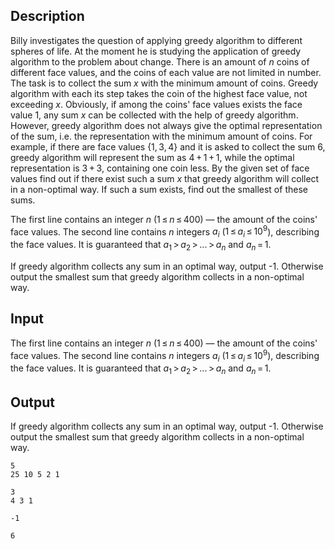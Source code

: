 ## Description

<div><p>Billy investigates the question of applying greedy algorithm to different spheres of life. At the moment he is studying the application of greedy algorithm to the problem about change. There is an amount of <span class="tex-span"><i>n</i></span> coins of different face values, and the coins of each value are not limited in number. The task is to collect the sum <span class="tex-span"><i>x</i></span> with the minimum amount of coins. Greedy algorithm with each its step takes the coin of the highest face value, not exceeding <span class="tex-span"><i>x</i></span>. Obviously, if among the coins' face values exists the face value 1, any sum <span class="tex-span"><i>x</i></span> can be collected with the help of greedy algorithm. However, greedy algorithm does not always give the optimal representation of the sum, i.e. the representation with the minimum amount of coins. For example, if there are face values <span class="tex-span">{1, 3, 4}</span> and it is asked to collect the sum <span class="tex-span">6</span>, greedy algorithm will represent the sum as <span class="tex-span">4 + 1 + 1</span>, while the optimal representation is <span class="tex-span">3 + 3</span>, containing one coin less. By the given set of face values find out if there exist such a sum <span class="tex-span"><i>x</i></span> that greedy algorithm will collect in a non-optimal way. If such a sum exists, find out the smallest of these sums.</p></div><div class="input-specification"><p>The first line contains an integer <span class="tex-span"><i>n</i></span> (<span class="tex-span">1 ≤ <i>n</i> ≤ 400</span>) — the amount of the coins' face values. The second line contains <span class="tex-span"><i>n</i></span> integers <span class="tex-span"><i>a</i><sub class="lower-index"><i>i</i></sub></span> (<span class="tex-span">1 ≤ <i>a</i><sub class="lower-index"><i>i</i></sub> ≤ 10<sup class="upper-index">9</sup></span>), describing the face values. It is guaranteed that <span class="tex-span"><i>a</i><sub class="lower-index">1</sub> &gt; <i>a</i><sub class="lower-index">2</sub> &gt; ... &gt; <i>a</i><sub class="lower-index"><i>n</i></sub></span> and <span class="tex-span"><i>a</i><sub class="lower-index"><i>n</i></sub> = 1</span>.</p></div><div class="output-specification"><p>If greedy algorithm collects any sum in an optimal way, output -1. Otherwise output the smallest sum that greedy algorithm collects in a non-optimal way.</p></div>

## Input

<p>The first line contains an integer <span class="tex-span"><i>n</i></span> (<span class="tex-span">1 ≤ <i>n</i> ≤ 400</span>) — the amount of the coins' face values. The second line contains <span class="tex-span"><i>n</i></span> integers <span class="tex-span"><i>a</i><sub class="lower-index"><i>i</i></sub></span> (<span class="tex-span">1 ≤ <i>a</i><sub class="lower-index"><i>i</i></sub> ≤ 10<sup class="upper-index">9</sup></span>), describing the face values. It is guaranteed that <span class="tex-span"><i>a</i><sub class="lower-index">1</sub> &gt; <i>a</i><sub class="lower-index">2</sub> &gt; ... &gt; <i>a</i><sub class="lower-index"><i>n</i></sub></span> and <span class="tex-span"><i>a</i><sub class="lower-index"><i>n</i></sub> = 1</span>.</p>

## Output

<p>If greedy algorithm collects any sum in an optimal way, output -1. Otherwise output the smallest sum that greedy algorithm collects in a non-optimal way.</p>





```input1
5
25 10 5 2 1

```




```input2
3
4 3 1

```




```output1
-1

```




```output2
6

```


